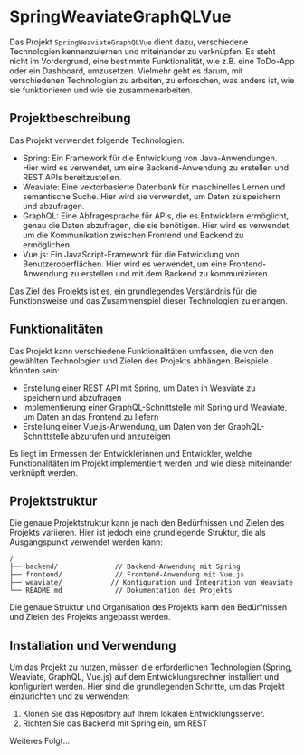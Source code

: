 # SpringWeaviateGraphQLVue

Das Projekt `SpringWeaviateGraphQLVue` dient dazu, verschiedene Technologien kennenzulernen und miteinander zu verknüpfen. Es steht nicht im Vordergrund, eine bestimmte Funktionalität, wie z.B. eine ToDo-App oder ein Dashboard, umzusetzen. Vielmehr geht es darum, mit verschiedenen Technologien zu arbeiten, zu erforschen, was anders ist, wie sie funktionieren und wie sie zusammenarbeiten.

## Projektbeschreibung

Das Projekt verwendet folgende Technologien:

- Spring: Ein Framework für die Entwicklung von Java-Anwendungen. Hier wird es verwendet, um eine Backend-Anwendung zu erstellen und REST APIs bereitzustellen.
- Weaviate: Eine vektorbasierte Datenbank für maschinelles Lernen und semantische Suche. Hier wird sie verwendet, um Daten zu speichern und abzufragen.
- GraphQL: Eine Abfragesprache für APIs, die es Entwicklern ermöglicht, genau die Daten abzufragen, die sie benötigen. Hier wird es verwendet, um die Kommunikation zwischen Frontend und Backend zu ermöglichen.
- Vue.js: Ein JavaScript-Framework für die Entwicklung von Benutzeroberflächen. Hier wird es verwendet, um eine Frontend-Anwendung zu erstellen und mit dem Backend zu kommunizieren.

Das Ziel des Projekts ist es, ein grundlegendes Verständnis für die Funktionsweise und das Zusammenspiel dieser Technologien zu erlangen.

## Funktionalitäten

Das Projekt kann verschiedene Funktionalitäten umfassen, die von den gewählten Technologien und Zielen des Projekts abhängen. Beispiele könnten sein:

- Erstellung einer REST API mit Spring, um Daten in Weaviate zu speichern und abzufragen
- Implementierung einer GraphQL-Schnittstelle mit Spring und Weaviate, um Daten an das Frontend zu liefern
- Erstellung einer Vue.js-Anwendung, um Daten von der GraphQL-Schnittstelle abzurufen und anzuzeigen

Es liegt im Ermessen der Entwicklerinnen und Entwickler, welche Funktionalitäten im Projekt implementiert werden und wie diese miteinander verknüpft werden.

## Projektstruktur

Die genaue Projektstruktur kann je nach den Bedürfnissen und Zielen des Projekts variieren. Hier ist jedoch eine grundlegende Struktur, die als Ausgangspunkt verwendet werden kann:

```
/
├── backend/              // Backend-Anwendung mit Spring
├── frontend/             // Frontend-Anwendung mit Vue.js
├── weaviate/            // Konfiguration und Integration von Weaviate
└── README.md             // Dokumentation des Projekts
```

Die genaue Struktur und Organisation des Projekts kann den Bedürfnissen und Zielen des Projekts angepasst werden.

## Installation und Verwendung

Um das Projekt zu nutzen, müssen die erforderlichen Technologien (Spring, Weaviate, GraphQL, Vue.js) auf dem Entwicklungsrechner installiert und konfiguriert werden. Hier sind die grundlegenden Schritte, um das Projekt einzurichten und zu verwenden:

1. Klonen Sie das Repository auf Ihrem lokalen Entwicklungsserver.
2. Richten Sie das Backend mit Spring ein, um REST

Weiteres Folgt...
